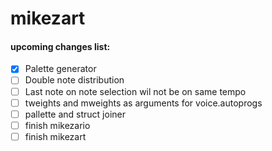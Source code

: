 # mikezart

#### upcoming changes list:
- [x] Palette generator
- [ ] Double note distribution 
- [ ] Last note on note selection wil not be on same tempo 
- [ ] tweights and mweights as arguments for voice.autoprogs 
- [ ] pallette and struct joiner 
- [ ] finish mikezario 
- [ ] finish mikezart 
